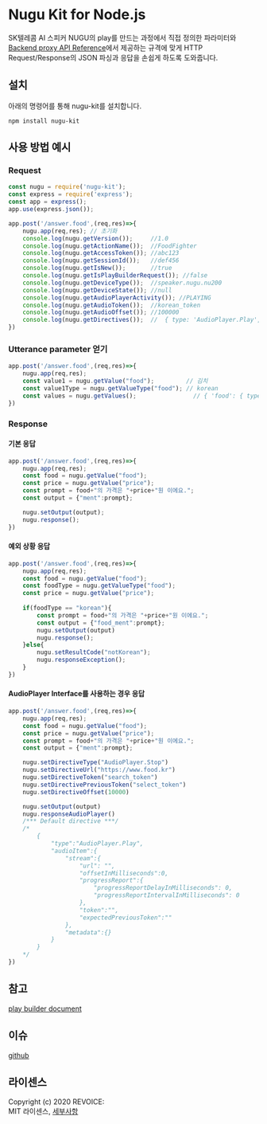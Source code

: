 # Nugu Kit for Node.js
SK텔레콤 AI 스피커 NUGU의 play를 만드는 과정에서 직접 정의한 파라미터와 [Backend proxy API Reference](https://developers-doc.nugu.co.kr/nugu-play/create-plays-with-play-builder/use-backend-proxy/backend-proxy-api-reference)에서 제공하는 규격에 맞게 HTTP Request/Response의 JSON 파싱과 응답을 손쉽게 하도록 도와줍니다. 
## 설치
아래의 명령어를 통해 nugu-kit를 설치합니다.
``` 
npm install nugu-kit
```
## 사용 방법 예시
### Request
```javascript
const nugu = require('nugu-kit');
const express = require('express');
const app = express();
app.use(express.json());

app.post('/answer.food',(req,res)=>{
    nugu.app(req,res); // 초기화
    console.log(nugu.getVersion());     //1.0 
    console.log(nugu.getActionName());  //FoodFighter 
    console.log(nugu.getAccessToken()); //abc123
    console.log(nugu.getSessionId());   //def456
    console.log(nugu.getIsNew());       //true
    console.log(nugu.getIsPlayBuilderRequest()); //false
    console.log(nugu.getDeviceType());  //speaker.nugu.nu200
    console.log(nugu.getDeviceState()); //null
    console.log(nugu.getAudioPlayerActivity()); //PLAYING
    console.log(nugu.getAudioToken());  //korean_token
    console.log(nugu.getAudioOffset()); //100000
    console.log(nugu.getDirectives());  //  { type: 'AudioPlayer.Play', audioItem: { stream: [Object], metadata: {} } }
})
```

### Utterance parameter 얻기
```javascript
app.post('/answer.food',(req,res)=>{
    nugu.app(req,res);
    const value1 = nugu.getValue("food");         // 김치
    const value1Type = nugu.getValueType("food"); // korean
    const values = nugu.getValues();                // { 'food': { type: 'korean', value: '김치' }, 'price':{ type: 'won', value: '1000'} }
})
```

### Response
#### 기본 응답 
```javascript
app.post('/answer.food',(req,res)=>{
    nugu.app(req,res);
    const food = nugu.getValue("food");
    const price = nugu.getValue("price");
    const prompt = food+"의 가격은 "+price+"원 이에요.";
    const output = {"ment":prompt};

    nugu.setOutput(output);
    nugu.response();
})
```
#### 예외 상황 응답
```javascript
app.post('/answer.food',(req,res)=>{
    nugu.app(req,res);
    const food = nugu.getValue("food");
    const foodType = nugu.getValueType("food");
    const price = nugu.getValue("price");
    
    if(foodType == "korean"){
        const prompt = food+"의 가격은 "+price+"원 이에요.";
        const output = {"food_ment":prompt};
        nugu.setOutput(output)
        nugu.response();
    }else{
        nugu.setResultCode("notKorean");
        nugu.responseException();
    }
})
```

#### AudioPlayer Interface를 사용하는 경우 응답
```javascript
app.post('/answer.food',(req,res)=>{
    nugu.app(req,res);
    const food = nugu.getValue("food");
    const price = nugu.getValue("price");
    const prompt = food+"의 가격은 "+price+"원 이에요.";
    const output = {"ment":prompt};

    nugu.setDirectiveType("AudioPlayer.Stop")
    nugu.setDirectiveUrl("https://www.food.kr")
    nugu.setDirectiveToken("search_token")
    nugu.setDirectivePreviousToken("select_token")
    nugu.setDirectiveOffset(10000)

    nugu.setOutput(output)
    nugu.responseAudioPlayer()
    /*** Default directive ***/
    /*   
        {
            "type":"AudioPlayer.Play",
            "audioItem":{
                "stream":{
                    "url": "",
                    "offsetInMilliseconds":0,
                    "progressReport":{
                        "progressReportDelayInMilliseconds": 0,
                        "progressReportIntervalInMilliseconds": 0
                    },
                    "token":"",
                    "expectedPreviousToken":""
                },
                "metadata":{}
            }
        }
    */
})
```

## 참고 
[play builder document](https://developers-doc.nugu.co.kr/)

## 이슈
[github](https://github.com/revoiceStudio/nugu-kit/issues)

## 라이센스
Copyright (c) 2020 REVOICE:  
MIT 라이센스, [세부사항](https://github.com/revoiceStudio/nugu-kit/LICENSE.md)